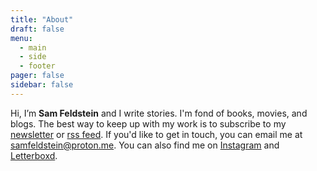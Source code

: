 ```yaml
---
title: "About"
draft: false
menu:
  - main
  - side
  - footer
pager: false
sidebar: false
---
```


Hi, I’m **Sam Feldstein** and I write stories. I'm fond of books, movies, and blogs. The best way to keep up with my work is to subscribe to my [newsletter](https://samfeldstein.substack.com/) or [rss feed](/index.xml). If you'd like to get in touch, you can email me at [samfeldstein@proton.me](mailto:samfeldstein@proton.me). You can also find me on [Instagram](https://www.instagram.com/seldstein/) and [Letterboxd](https://letterboxd.com/HoogoSteeglitz/).
